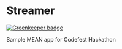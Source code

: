 # Streamer

[![Greenkeeper badge](https://badges.greenkeeper.io/rajikaimal/streamer.svg)](https://greenkeeper.io/)

Sample MEAN app for Codefest Hackathon
